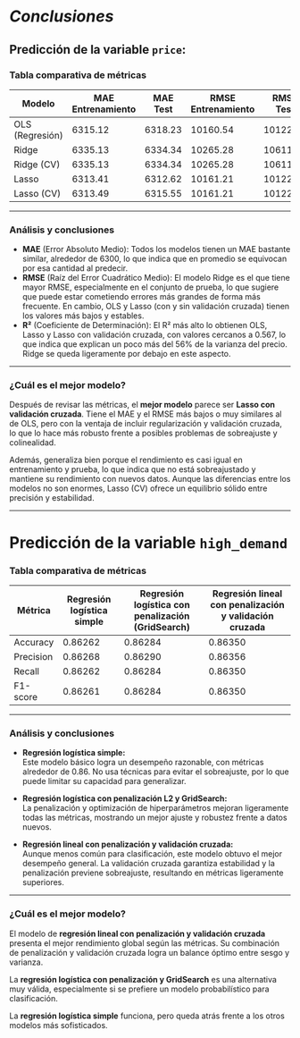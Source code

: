 # ***Conclusiones***

## Predicción de la variable `price`: 

### Tabla comparativa de métricas

| Modelo            | MAE Entrenamiento | MAE Test | RMSE Entrenamiento | RMSE Test | R² Entrenamiento | R² Test |
|------------------|-------------------|----------|---------------------|-----------|------------------|---------|
| OLS (Regresión)  | 6315.12           | 6318.23  | 10160.54            | 10122.93  | 0.5626           | 0.5673  |
| Ridge            | 6335.13           | 6334.34  | 10265.28            | 10611.46  | 0.5588           | 0.5605  |
| Ridge (CV)       | 6335.13           | 6334.34  | 10265.28            | 10611.46  | 0.5588           | 0.5605  |
| Lasso            | 6313.41           | 6312.62  | 10161.21            | 10122.58  | 0.5626           | 0.5673  |
| Lasso (CV)       | 6313.49           | 6315.55  | 10161.21            | 10122.57  | 0.5627           | 0.5673  |

---

### Análisis y conclusiones

- **MAE** (Error Absoluto Medio): Todos los modelos tienen un MAE bastante similar, alrededor de 6300, lo que indica que en promedio se equivocan por esa cantidad al predecir.
- **RMSE** (Raíz del Error Cuadrático Medio): El modelo Ridge es el que tiene mayor RMSE, especialmente en el conjunto de prueba, lo que sugiere que puede estar cometiendo errores más grandes de forma más frecuente. En cambio, OLS y Lasso (con y sin validación cruzada) tienen los valores más bajos y estables.
- **R²** (Coeficiente de Determinación): El R² más alto lo obtienen OLS, Lasso y Lasso con validación cruzada, con valores cercanos a 0.567, lo que indica que explican un poco más del 56% de la varianza del precio. Ridge se queda ligeramente por debajo en este aspecto.

---

### ¿Cuál es el mejor modelo?

Después de revisar las métricas, el **mejor modelo** parece ser **Lasso con validación cruzada**. Tiene el MAE y el RMSE más bajos o muy similares al de OLS, pero con la ventaja de incluir regularización y validación cruzada, lo que lo hace más robusto frente a posibles problemas de sobreajuste y colinealidad.

Además, generaliza bien porque el rendimiento es casi igual en entrenamiento y prueba, lo que indica que no está sobreajustado y mantiene su rendimiento con nuevos datos. Aunque las diferencias entre los modelos no son enormes, Lasso (CV) ofrece un equilibrio sólido entre precisión y estabilidad.

---

# Predicción de la variable `high_demand`

### Tabla comparativa de métricas

| Métrica   | Regresión logística simple | Regresión logística con penalización (GridSearch) | Regresión lineal con penalización y validación cruzada |
|-----------|----------------------------|---------------------------------------------------|--------------------------------------------------------|
| Accuracy  | 0.86262                    | 0.86284                                           | 0.86350                                                |
| Precision | 0.86268                    | 0.86290                                           | 0.86356                                                |
| Recall    | 0.86262                    | 0.86284                                           | 0.86350                                                |
| F1-score  | 0.86261                    | 0.86284                                           | 0.86350                                                |

---

### Análisis y conclusiones

- **Regresión logística simple:**  
  Este modelo básico logra un desempeño razonable, con métricas alrededor de 0.86. No usa técnicas para evitar el sobreajuste, por lo que puede limitar su capacidad para generalizar.

- **Regresión logística con penalización L2 y GridSearch:**  
  La penalización y optimización de hiperparámetros mejoran ligeramente todas las métricas, mostrando un mejor ajuste y robustez frente a datos nuevos.

- **Regresión lineal con penalización y validación cruzada:**  
  Aunque menos común para clasificación, este modelo obtuvo el mejor desempeño general. La validación cruzada garantiza estabilidad y la penalización previene sobreajuste, resultando en métricas ligeramente superiores.

---

### ¿Cuál es el mejor modelo?

El modelo de **regresión lineal con penalización y validación cruzada** presenta el mejor rendimiento global según las métricas. Su combinación de penalización y validación cruzada logra un balance óptimo entre sesgo y varianza.

La **regresión logística con penalización y GridSearch** es una alternativa muy válida, especialmente si se prefiere un modelo probabilístico para clasificación.

La **regresión logística simple** funciona, pero queda atrás frente a los otros modelos más sofisticados.
